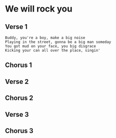 # We will rock you

## Verse 1
```text
Buddy, you're a boy, make a big noise
Playing in the street, gonna be a big man someday
You got mud on your face, you big disgrace
Kicking your can all over the place, singin'
```

## Chorus 1


## Verse 2


## Chorus 2


## Verse 3


## Chorus 3


